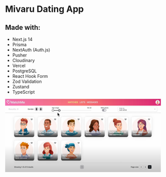 # Mivaru Dating App

<!-- [https://dashboard-ai-pied.vercel.app/](https://dashboard-ai-pied.vercel.app/) -->

## Made with:

- Next.js 14
- Prisma
- NextAuth (Auth.js)
- Pusher
- Cloudinary
- Vercel
- PostgreSQL
- React Hook Form
- Zod Validation
- Zustand
- TypeScript

![Mivaru Dating App](/public/github-screen.png)
